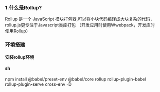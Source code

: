 
### 1.什么是Rollup?

Rollup 是一个 JavaScript 模块打包器,可以将小块代码编译成大块复杂的代码， rollup.js更专注于Javascript类库打包 （开发应用时使用Wwebpack，开发库时使用Rollup）

### 环境搭建

#### 安装rollup环境

#### sh
npm install @babel/preset-env @babel/core rollup rollup-plugin-babel rollup-plugin-serve cross-env -D